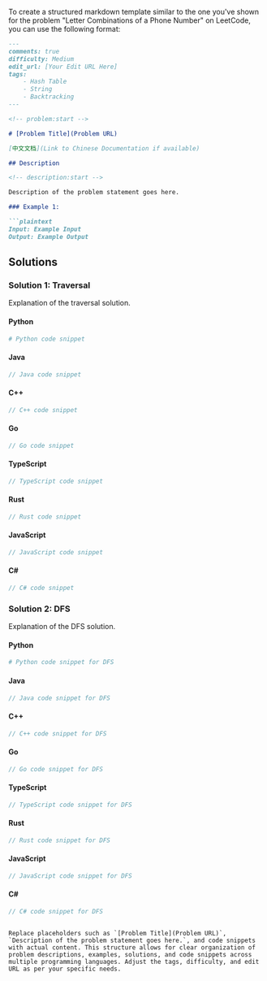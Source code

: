 To create a structured markdown template similar to the one you've shown for the problem "Letter Combinations of a Phone Number" on LeetCode, you can use the following format:

```markdown
---
comments: true
difficulty: Medium
edit_url: [Your Edit URL Here]
tags:
    - Hash Table
    - String
    - Backtracking
---

<!-- problem:start -->

# [Problem Title](Problem URL)

[中文文档](Link to Chinese Documentation if available)

## Description

<!-- description:start -->

Description of the problem statement goes here.

### Example 1:

```plaintext
Input: Example Input
Output: Example Output
```

<!-- description:end -->

## Solutions

<!-- solution:start -->

### Solution 1: Traversal

Explanation of the traversal solution.

<!-- tabs:start -->

#### Python

```python
# Python code snippet
```

#### Java

```java
// Java code snippet
```

#### C++

```cpp
// C++ code snippet
```

#### Go

```go
// Go code snippet
```

#### TypeScript

```ts
// TypeScript code snippet
```

#### Rust

```rust
// Rust code snippet
```

#### JavaScript

```js
// JavaScript code snippet
```

#### C#

```cs
// C# code snippet
```

<!-- tabs:end -->

<!-- solution:end -->

<!-- solution:start -->

### Solution 2: DFS

Explanation of the DFS solution.

<!-- tabs:start -->

#### Python

```python
# Python code snippet for DFS
```

#### Java

```java
// Java code snippet for DFS
```

#### C++

```cpp
// C++ code snippet for DFS
```

#### Go

```go
// Go code snippet for DFS
```

#### TypeScript

```ts
// TypeScript code snippet for DFS
```

#### Rust

```rust
// Rust code snippet for DFS
```

#### JavaScript

```js
// JavaScript code snippet for DFS
```

#### C#

```cs
// C# code snippet for DFS
```

<!-- tabs:end -->

<!-- solution:end -->

<!-- problem:end -->
```

Replace placeholders such as `[Problem Title](Problem URL)`, `Description of the problem statement goes here.`, and code snippets with actual content. This structure allows for clear organization of problem descriptions, examples, solutions, and code snippets across multiple programming languages. Adjust the tags, difficulty, and edit URL as per your specific needs.